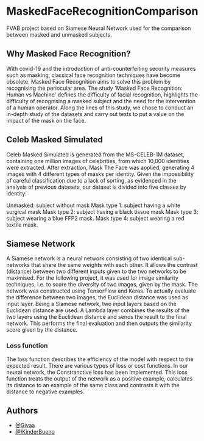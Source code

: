 # MaskedFaceRecognitionComparison

FVAB project based on Siamese Neural Network used for the comparison between masked and unmasked subjects.

## Why Masked Face Recognition?

With covid-19 and the introduction of anti-counterfeiting security measures such as masking, classical face recognition techniques have become obsolete. 
Masked Face Recognition aims to solve this problem by recognising the periocular area.
The study 'Masked Face Recognition: Human vs Machine' defines the difficulty of facial recognition, highlights the difficulty of recognising a masked subject and the need for the intervention of a human operator. 
Along the lines of this study, we chose to conduct an in-depth study of the datasets and carry out tests to put a value on the impact of the mask on the face.

## Celeb Masked Simulated

Celeb Masked Simulated is generated from the MS-CELEB-1M dataset, containing one million images of celebrities, from which 10,000 identities were extracted.
After extraction, Mask The Face was applied, 
generating 4 images with 4 different types of masks per identity.
Given the impossibility of careful classification due to a lack of sorting, as evidenced in the analysis of previous datasets, our dataset is divided into five classes by identity:

Unmasked: subject without mask
Mask type 1: subject having a white surgical mask
Mask type 2: subject having a black tissue mask
Mask type 3: subject wearing a blue FFP2 mask.
Mask type 4: subject wearing a red textile mask.

## Siamese Network

A Siamese network is a neural network consisting of two identical sub-networks that share the same weights with each other. 
It allows the contrast (distance) between two different inputs given to the two networks to be maximised. 
For the following project, it was used for image similarity techniques, i.e. to score the diversity of two images, given by the mask.
The network was constructed using TensorFlow and Keras.
To actually evaluate the difference between two images, the Euclidean distance was used as input layer.
Being a Siamese network, two input layers based on the Euclidean distance are used. 
A Lambda layer combines the results of the two layers using the Euclidean distance and sends the result to the final network. 
This performs the final evaluation and then outputs the similarity score given by the distance.

### Loss function
The loss function describes the efficiency of the model with respect to the expected result.
There are various types of loss or cost functions. In our neural network, the Constranctive loss has been implemented.
This loss function treats the output of the network as a positive example, calculates its distance to an example of the same class and contrasts it with the distance to negative examples.


## Authors

- [@Givaa](https://github.com/Givaa)
- [@IKinderBueno](https://github.com/lKinderBueno)